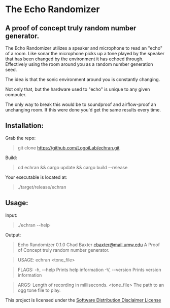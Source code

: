 The Echo Randomizer
===
A proof of concept truly random number generator.
---

The Echo Randomizer utilizes a speaker and microphone to read an "echo" of a room. Like sonar the microphone picks up a tone played by the speaker that has been changed by the environment it has echoed through. Effectively using the room around you as a random number generation seed.

The idea is that the sonic environment around you is constantly changing.

Not only that, but the hardware used to "echo" is unique to any given computer.

The only way to break this would be to soundproof and airflow-proof an unchanging room. If this were done you'd get the same results every time.

Installation:
---
Grab the repo:
> git clone https://github.com/LogoiLab/echran.git

Build:
> cd echran && cargo update && cargo build --release

Your executable is located at:
> ./target/release/echran

Usage:
---

Input:
> ./echran --help

Output:

> Echo Randomizer 0.1.0
Chad Baxter <cbaxter@mail.umw.edu>
A Proof of Concept truly random number generator.

> USAGE:
>    echran <randomness> <tone_file>

> FLAGS:
    -h, --help       Prints help information
    -V, --version    Prints version information

> ARGS:
    <randomness>    Length of recording in milliseconds.
    <tone_file>     The path to an ogg tone file to play.

This project is licensed under the [Software Distribution Disclaimer License](https://www.github.com/LogoiLab/SDIS2L)
